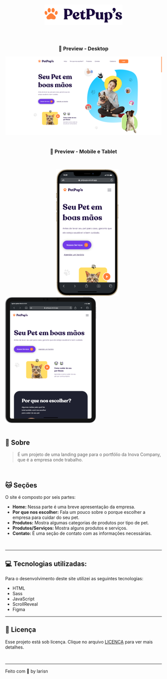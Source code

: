
<h1 align="center">
<img src="assets/img//brand.svg" width="250px">
</h1>
<br>

<h3 align="center">
🐾 Preview - Desktop
</h3>

![Desktop](https://github.com/larisn/petpups/blob/main/assets/img/preview.png)
<br>
<br>

<h3 align="center">
🐾 Preview - Mobile e Tablet
</h3>
<br>

&ensp; &ensp; &ensp; &ensp; &ensp; &ensp; &ensp; &ensp; &ensp; &ensp; &ensp; &ensp; &ensp; &ensp; &ensp; <img src="assets/img/preview-mobile.png" width="200px"> &ensp; &ensp; &ensp; <img src="assets/img/preview-tablet.png" width="293px">
<br>
<br>

## 🐶 Sobre

> É um projeto de uma landing page para o portfólio da Inova Company, que é a empresa onde trabalho.
<br>


## 🐱 Seções
O site é composto por seis partes:

- **Home:** Nessa parte é uma breve apresentação da empresa.
- **Por que nos escolher:** Fala um pouco sobre o porque escolher a empresa para cuidar do seu pet.
- **Produtos:** Mostra algumas categorias de produtos por tipo de pet.
- **Produtos/Serviços:** Mostra alguns produtos e serviços.
- **Contato:** É uma seção de contato com as informações necessárias.
<br>

---

## 💻 Tecnologias utilizadas:

Para o desenvolvimento deste site utilizei as seguintes tecnologias:

* HTML
* Sass
* JavaScript
* ScrollReveal
* Figma

---

## 🎐 Licença
Esse projeto está sob licença. Clique no arquivo [LICENÇA](https://github.com/larisn/larisn/blob/main/LICENSE.md) para ver mais detalhes.

<br>

---

Feito com 💜 by larisn
